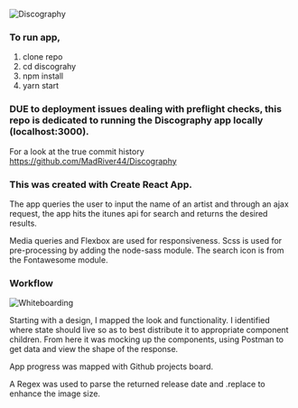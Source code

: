 ![Discography](https://user-images.githubusercontent.com/7386478/47652802-4fad5080-db5d-11e8-9d47-c6bdbd11779f.png)


### To run app, 

1. clone repo
2. cd discograhy
3. npm install
4. yarn start

### DUE to deployment issues dealing with preflight checks, this repo is dedicated to running the Discography app locally (localhost:3000).

For a look at the true commit history https://github.com/MadRiver44/Discography

### This was created with Create React App.

The app queries the user to input the name of an artist and through an ajax request, the app hits the itunes api for search and returns the desired results.

Media queries and Flexbox are used for responsiveness. Scss is used for pre-processing by adding the node-sass module. The search icon is from the Fontawesome module.

### Workflow
![Whiteboarding](https://user-images.githubusercontent.com/7386478/47653641-618ff300-db5f-11e8-9a92-36d70c29cc6f.jpg)

Starting with a design, I mapped the look and functionality. I identified where state should live so as to best distribute it to appropriate component children. From here it was mocking up the components, using Postman to get data and view the shape of the response. 

App progress was mapped with Github projects board.

A Regex was used to parse the returned release date and .replace to enhance the image size.

